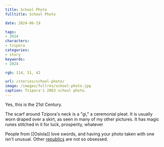 ```yaml
---
title: School Photo
fulltitle: School Photo

date: 2024-06-19

tags:
- 2024
characters:
- tzipora
categories:
- story
keywords:
- 2024

rgb: 114, 51, 42

url: /stories/school-photo/
image: /images/fullres/school-photo.jpg
caption: Tzipora's 2063 school photo.
---
```

Yes, this is the 21st Century.

The scarf around Tzipora's neck is a "gi," a ceremonial pleat. It is usually worn draped over a skirt, as seen in many of my other pictures. It has magic runes stitched in it for luck, prosperity, whatever

People from [[Oslola]] love swords, and having your photo taken with one isn't unusual. Other [republics](/republics/) are not so obsessed.